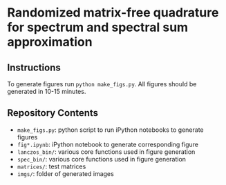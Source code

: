 # Randomized matrix-free quadrature for spectrum and spectral sum approximation

## Instructions

To generate figures run `python make_figs.py`. All figures should be generated in 10-15 minutes.

## Repository Contents

- `make_figs.py`: python script to run iPython notebooks to generate figures
- `fig*.ipynb`: iPython notebook to generate corresponding figure
- `lanczos_bin/`: various core functions used in figure generation
- `spec_bin/`: various core functions used in figure generation
- `matrices/`: test matrices
- `imgs/`: folder of generated images 
